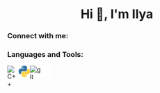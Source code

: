 <h1 align="center">Hi 👋, I'm Ilya</h1>
<h3 align="left">Connect with me:</h3>
<p align="left">
</p>

### Languages and Tools:

<a href="https://go.dev/" target="_blank"> <img align="left" alt="C++" width="26px" src="https://www.vectorlogo.zone/logos/golang/golang-icon.svg"/> </a>
<a href="https://www.python.org" target="_blank"> <img align="left" alt="Python" width="26px" src="https://github.com/Aakarsh-B/trying-repos/blob/master/python-5.svg?raw=true"/> </a>
<a href="https://git-scm.com/" target="_blank"> <img align="left" alt="git" width="26px" src="https://www.vectorlogo.zone/logos/git-scm/git-scm-icon.svg"/> </a>
<a href="https://github.com/Higurashi09473" target="_blank"> <img align="left" alt="GitHub" width="26px" src="https://github.com/Aakarsh-B/trying-repos/blob/master/github.svg" /> </a>
<br />
<br />
